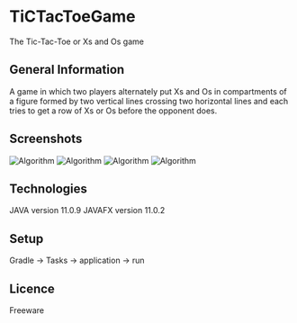 # TiCTacToeGame
The Tic-Tac-Toe or Xs and Os game

## General Information
A game in which two players alternately put Xs and Os in compartments of a figure formed by two vertical lines crossing two horizontal lines and each tries to get a row of Xs or Os before the opponent does.

 ## Screenshots

 ![Algorithm](src/main/resources/screenshots/1.jpg)
 ![Algorithm](src/main/resources/screenshots/2.jpg)
 ![Algorithm](src/main/resources/screenshots/3.jpg)
 ![Algorithm](src/main/resources/screenshots/4.jpg)
 
 ## Technologies
 JAVA version 11.0.9
 JAVAFX version 11.0.2
 
 ## Setup
 Gradle -> Tasks -> application -> run
 
 ## Licence
 Freeware

